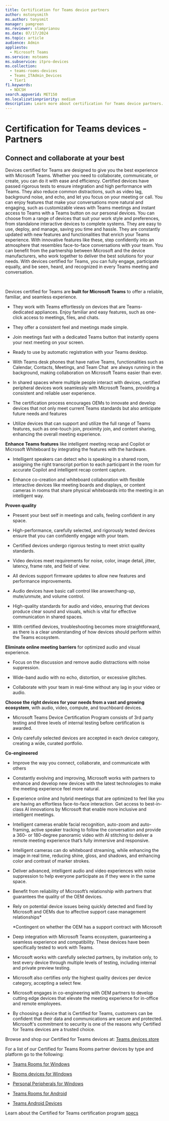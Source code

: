 ```yaml
---
title: Certification for Teams device partners
author: mstonysmith
ms.author: tonysmit
manager: pamgreen
ms.reviewer: slamprianou
ms.date: 07/17/2024
ms.topic: article
audience: Admin
appliesto: 
  - Microsoft Teams
ms.service: msteams
ms.subservice: itpro-devices
ms.collection: 
  - teams-rooms-devices
  - Teams_ITAdmin_Devices
  - Tier1
f1.keywords: 
  - NOCSH
search.appverid: MET150
ms.localizationpriority: medium
description: Learn more about certification for Teams device partners.
---
```

# Certification for Teams devices - Partners

## Connect and collaborate at your best

Devices certified for Teams are designed to give you the best experience with Microsoft Teams. Whether you need to collaborate, communicate, or create, you can do it with ease and efficiency. Certified devices have passed rigorous tests to ensure integration and high performance with Teams. They also reduce common distractions, such as video lag, background noise, and echo, and let you focus on your meeting or call. You can enjoy features that make your conversations more natural and engaging, such as customizable views with Teams meetings and instant access to Teams with a Teams button on our personal devices. You can choose from a range of devices that suit your work style and preferences, from standalone interactive devices to complete systems. They are easy to use, deploy, and manage, saving you time and hassle. They are constantly updated with new features and functionalities that enrich your Teams experience. With innovative features like these, step confidently into an atmosphere that resembles face-to-face conversations with your team. You can benefit from the partnership between Microsoft and the device manufacturers, who work together to deliver the best solutions for your needs. With devices certified for Teams, you can fully engage, participate equally, and be seen, heard, and recognized in every Teams meeting and conversation.

 

Devices certified for Teams are __built for Microsoft Teams__ to offer a reliable, familiar, and seamless experience.

- They work with Teams effortlessly on devices that are Teams- dedicated appliances. Enjoy familiar and easy features, such as one-click access to meetings, files, and chats.

- They offer a consistent feel and meetings made simple.

- Join meetings fast with a dedicated Teams button that instantly opens your next meeting on your screen.

- Ready to use by automatic registration with your Teams desktop.

- With Teams desk phones that have native Teams, functionalities such as Calendar, Contacts, Meetings, and Team Chat  are always running in the background, making collaboration on Microsoft Teams easier than ever.

- In shared spaces where multiple people interact with devices, certified peripheral devices work seamlessly with Microsoft Teams, providing a consistent and reliable user experience.

- The certification process encourages OEMs to innovate and develop devices that not only meet current Teams standards but also anticipate future needs and features

- Utilize devices that can support and utilize the full range of Teams features, such as one-touch join, proximity join, and content sharing, enhancing the overall meeting experience.

__Enhance Teams features__ like intelligent meeting recap and Copilot or Microsoft Whiteboard by integrating the features with the hardware.

- Intelligent speakers can detect who is speaking in a shared room, assigning the right transcript portion to each participant in the room for accurate Copilot and intelligent recap content capture.

- Enhance co-creation and whiteboard collaboration with flexible interactive devices like meeting boards and displays, or content cameras in rooms that share physical whiteboards into the meeting in an intelligent way.

**Proven quality**

- Present your best self in meetings and calls, feeling confident in any space.

- High-performance, carefully selected, and rigorously tested devices ensure that you can confidently engage with your team.

- Certified devices undergo rigorous testing to meet strict quality standards. 

- Video devices meet requirements for noise, color, image detail, jitter, latency, frame rate, and field of view.

- All devices support firmware updates to allow new features and performance improvements.

- Audio devices have basic call control like answer/hang-up, mute/unmute, and volume control. 

- High-quality standards for audio and video, ensuring that devices produce clear sound and visuals, which is vital for effective communication in shared spaces.

- With certified devices, troubleshooting becomes more straightforward, as there is a clear understanding of how devices should perform within the Teams ecosystem.

**Eliminate online meeting barriers** for optimized audio and visual experience.

- Focus on the discussion and remove audio distractions with noise suppression.

- Wide-band audio with no echo, distortion, or excessive glitches.

- Collaborate with your team in real-time without any lag in your video or audio.

**Choose the right devices for your needs from a vast and growing ecosystem**, with audio, video, compute, and touchboard devices.

- Microsoft Teams Device Certification Program consists of 3rd party testing and three levels of internal testing before certification is awarded.

- Only carefully selected devices are accepted in each device category, creating a wide, curated portfolio.

**Co-engineered** 

- Improve the way you connect, collaborate, and communicate with others

- Constantly evolving and improving, Microsoft works with partners to enhance and develop new devices with the latest technologies to make the meeting experience feel more natural.

- Experience online and hybrid meetings that are optimized to feel like you are having an effortless face-to-face interaction. Get access to best-in-class AI innovations by Microsoft that enable more inclusive and intelligent meetings.

- Intelligent cameras enable facial recognition, auto-zoom and auto-framing, active speaker tracking to follow the conversation and provide a 360- or 180-degree panoramic video with AI stitching to deliver a remote meeting experience that’s fully immersive and responsive.

- Intelligent cameras can do whiteboard streaming, while enhancing the image in real time, reducing shine, gloss, and shadows, and enhancing color and contrast of marker strokes.

- Deliver advanced, intelligent audio and video experiences with noise suppression to help everyone participate as if they were in the same space.

- Benefit from reliability of Microsoft’s relationship with partners that guarantees the quality of the OEM devices.

- Rely on potential device issues being quickly detected and fixed by Microsoft and OEMs due to affective support case management relationships*

  *Contingent on whether the OEM has a support contract with Microsoft
  
- Deep integration with Microsoft Teams ecosystem, guaranteeing a seamless experience and compatibility. These devices have been specifically tested to work with Teams.

- Microsoft works with carefully selected partners, by invitation only, to test every device through multiple levels of testing, including internal and private preview testing.

- Microsoft also certifies only the highest quality devices per device category, accepting a select few.

- Microsoft engages in co-engineering with OEM partners to develop cutting edge devices that elevate the meeting experience for in-office and remote employees.

- By choosing a device that is Certified for Teams, customers can be confident that their data and communications are secure and protected. Microsoft's commitment to security is one of the reasons why Certified for Teams devices are a trusted choice.

Browse and shop our Certified for Teams devices at: [Teams devices store](https://www.microsoft.com/microsoft-teams/across-devices)

For a list of our Certified for Teams Rooms partner devices by type and platform go to the following:

- [Teams Rooms for Windows](/microsoftteams/rooms/certified-hardware?tabs=Windows)

- [Rooms devices for Windows](/microsoftteams/rooms/certified-hardware?tabs=Devices)

- [Personal Peripherals for Windows](/microsoftteams/devices/usb-devices)

- [Teams Rooms for Android](/microsoftteams/rooms/certified-hardware?tabs=Android)

- [Teams Android Devices](/microsoftteams/devices/teams-ip-phones)

Learn about the Certified for Teams certification program [specs](/SkypeForBusiness/certification/test-spec)

